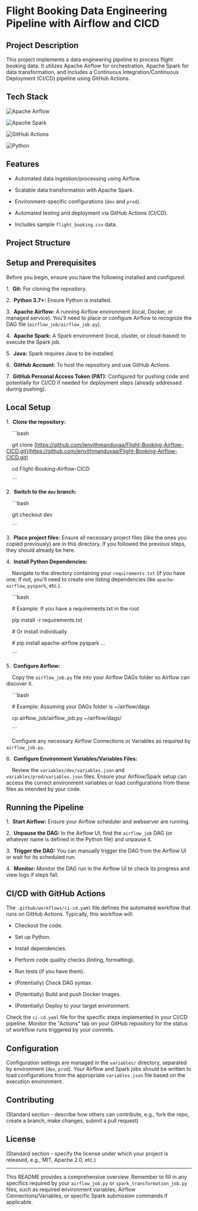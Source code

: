 # Flight Booking Data Engineering Pipeline with Airflow and CICD



## Project Description



This project implements a data engineering pipeline to process flight booking data. It utilizes Apache Airflow for orchestration, Apache Spark for data transformation, and includes a Continuous Integration/Continuous Deployment (CI/CD) pipeline using GitHub Actions.





## Tech Stack



![Apache Airflow](https://airflow.apache.org/docs/apache-airflow/stable/_static/logos/wordmark_neutral.png)

![Apache Spark](https://spark.apache.org/images/spark-logo-trademark.png)

![GitHub Actions](https://github.githubassets.com/images/modules/logos_page/GitHub-Actions.png)

![Python](https://www.python.org/static/community_logos/python-logo-master-v3-TM.png)









## Features



* Automated data ingestion/processing using Airflow.

* Scalable data transformation with Apache Spark.

* Environment-specific configurations (`dev` and `prod`).

* Automated testing and deployment via GitHub Actions (CI/CD).

* Includes sample `flight_booking.csv` data.



## Project Structure







## Setup and Prerequisites



Before you begin, ensure you have the following installed and configured:



1.  **Git:** For cloning the repository.

2.  **Python 3.7+:** Ensure Python is installed.

3.  **Apache Airflow:** A running Airflow environment (local, Docker, or managed service). You'll need to place or configure Airflow to recognize the DAG file (`airflow_job/airflow_job.py`).

4.  **Apache Spark:** A Spark environment (local, cluster, or cloud-based) to execute the Spark job.

5.  **Java:** Spark requires Java to be installed.

6.  **GitHub Account:** To host the repository and use GitHub Actions.

7.  **GitHub Personal Access Token (PAT):** Configured for pushing code and potentially for CI/CD if needed for deployment steps (already addressed during pushing).



## Local Setup



1.  **Clone the repository:**

    ```bash

    git clone [https://github.com/jenvithmanduvaa/Flight-Booking-Airflow-CICD.git](https://github.com/jenvithmanduvaa/Flight-Booking-Airflow-CICD.git)

    cd Flight-Booking-Airflow-CICD

    ```



2.  **Switch to the `dev` branch:**

    ```bash

    git checkout dev

    ```



3.  **Place project files:** Ensure all necessary project files (like the ones you copied previously) are in this directory. If you followed the previous steps, they should already be here.



4.  **Install Python Dependencies:**

    Navigate to the directory containing your `requirements.txt` (if you have one; if not, you'll need to create one listing dependencies like `apache-airflow`, `pyspark`, etc.).

    ```bash

    # Example: If you have a requirements.txt in the root

    pip install -r requirements.txt

    # Or install individually

    # pip install apache-airflow pyspark ...

    ```



5.  **Configure Airflow:**

    Copy the `airflow_job.py` file into your Airflow DAGs folder so Airflow can discover it.

    ```bash

    # Example: Assuming your DAGs folder is ~/airflow/dags

    cp airflow_job/airflow_job.py ~/airflow/dags/

    ```

    Configure any necessary Airflow Connections or Variables as required by `airflow_job.py`.



6.  **Configure Environment Variables/Variables Files:**

    Review the `variables/dev/variables.json` and `variables/prod/variables.json` files. Ensure your Airflow/Spark setup can access the correct environment variables or load configurations from these files as intended by your code.



## Running the Pipeline



1.  **Start Airflow:** Ensure your Airflow scheduler and webserver are running.

2.  **Unpause the DAG:** In the Airflow UI, find the `airflow_job` DAG (or whatever name is defined in the Python file) and unpause it.

3.  **Trigger the DAG:** You can manually trigger the DAG from the Airflow UI or wait for its scheduled run.

4.  **Monitor:** Monitor the DAG run in the Airflow UI to check its progress and view logs if steps fail.



## CI/CD with GitHub Actions



The `.github/workflows/ci-cd.yaml` file defines the automated workflow that runs on GitHub Actions. Typically, this workflow will:



* Checkout the code.

* Set up Python.

* Install dependencies.

* Perform code quality checks (linting, formatting).

* Run tests (if you have them).

* (Potentially) Check DAG syntax.

* (Potentially) Build and push Docker images.

* (Potentially) Deploy to your target environment.



Check the `ci-cd.yaml` file for the specific steps implemented in your CI/CD pipeline. Monitor the "Actions" tab on your GitHub repository for the status of workflow runs triggered by your commits.



## Configuration



Configuration settings are managed in the `variables/` directory, separated by environment (`dev`, `prod`). Your Airflow and Spark jobs should be written to load configurations from the appropriate `variables.json` file based on the execution environment.



## Contributing



(Standard section - describe how others can contribute, e.g., fork the repo, create a branch, make changes, submit a pull request)



## License



(Standard section - specify the license under which your project is released, e.g., MIT, Apache 2.0, etc.)



---



This README provides a comprehensive overview. Remember to fill in any specifics required by your `airflow_job.py` or `spark_transformation_job.py` files, such as required environment variables, Airflow Connections/Variables, or specific Spark submission commands if applicable.

